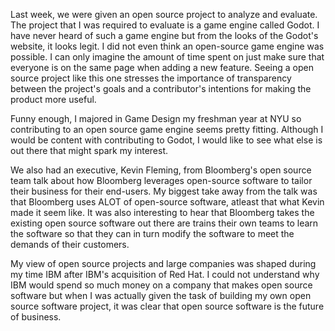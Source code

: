 Last week, we were given an open source project to analyze and evaluate. The project that I was required to evaluate is a game engine called Godot. I have never heard of such a game engine but from the looks of the Godot's website, it looks legit. I did not even think an open-source game engine was possible. I can only imagine the amount of time spent on just make sure that everyone is on the same page when adding a new feature. Seeing a open source project like this one stresses the importance of transparency between the project's goals and a contributor's intentions for making the product more useful.

Funny enough, I majored in Game Design my freshman year at NYU so contributing to an open source game engine seems pretty fitting. Although I would be content with contributing to Godot, I would like to see what else is out there that might spark my interest.

We also had an executive, Kevin Fleming, from Bloomberg's open source team talk about how Bloomberg leverages open-source software to tailor their business for their end-users. My biggest take away from the talk was that Bloomberg uses ALOT of open-source software, atleast that what Kevin made it seem like. It was also interesting to hear that Bloomberg takes the existing open source software out there are trains their own teams to learn the software so that they can in turn modify the software to meet the demands of their customers.

My view of open source projects and large companies was shaped during my time IBM after IBM's acquisition of Red Hat. I could not understand why IBM would spend so much money on a company that makes open source software but when I was actually given the task of building my own open source software project, it was clear that open source software is the future of business.

